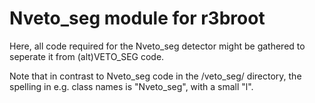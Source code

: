 # Nveto_seg module for r3broot

Here, all code required for the Nveto_seg detector might be gathered to seperate it from (alt)VETO_SEG code.

Note that in contrast to Nveto_seg code in the /veto_seg/ directory, the spelling in e.g. class names is "Nveto_seg", with a small "l".